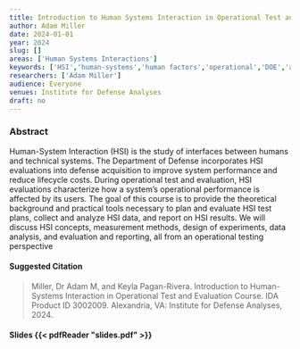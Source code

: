 ```yaml
---
title: Introduction to Human Systems Interaction in Operational Test and Evaluation Course
author: Adam Miller
date: 2024-01-01
year: 2024
slug: []
areas: ['Human Systems Interactions']
keywords: ['HSI','human-systems','human factors','operational','DOE','analysis','suitability','usability','workload','training','trust','situational awareness','survey','behavior','interview','focus group','qualitative','quantitative','mixed-methods','triangulation','validated scale']
researchers: ['Adam Miller']
audience: Everyone
venues: Institute for Defense Analyses
draft: no
---
```




### Abstract
Human-System Interaction (HSI) is the study of interfaces between humans and technical systems. The Department of Defense incorporates HSI evaluations into defense acquisition to improve system performance and reduce lifecycle costs. During operational test and evaluation, HSI evaluations characterize how a system’s operational performance is affected by its users. The goal of this course is to provide the theoretical background and practical tools necessary to plan and evaluate HSI test plans, collect and analyze HSI data, and report on HSI results. We will discuss HSI concepts, measurement methods, design of experiments, data analysis, and evaluation and reporting, all from an operational testing perspective

#### Suggested Citation
> Miller, Dr Adam M, and Keyla Pagan-Rivera. Introduction to Human-Systems Interaction in Operational Test and Evaluation Course. IDA Product ID 3002009. Alexandria, VA: Institute for Defense Analyses, 2024.

#### Slides {{< pdfReader "slides.pdf" >}}





